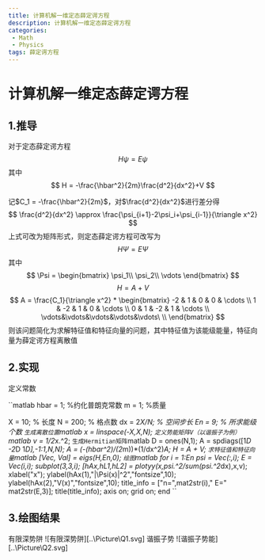 ```yaml
---
title: 计算机解一维定态薛定谔方程
description: 计算机解一维定态薛定谔方程
categories:
 - Math
 - Physics
tags: 薛定谔方程
---
```


# 计算机解一维定态薛定谔方程

## 1.推导

对于定态薛定谔方程
$$
H\psi=E\psi
$$
其中
$$
H = -\frac{\hbar^2}{2m}\frac{d^2}{dx^2}+V
$$

记$C_1 = -\frac{\hbar^2}{2m}$，对$\frac{d^2}{dx^2}$进行差分得
$$
\frac{d^2}{dx^2} \approx \frac{\psi_{i+1}-2\psi_i+\psi_{i-1}}{\triangle x^2}
$$
上式可改为矩阵形式，则定态薛定谔方程可改写为
$$
H\Psi = E\Psi
$$
其中
$$
\Psi = 
\begin{bmatrix}
\psi_1\\
\psi_2\\
\vdots
\end{bmatrix}
$$
$$
H = A + V
$$
$$
A = \frac{C_1}{\triangle x^2} * 
\begin{bmatrix}
-2 & 1 & 0 & 0 & \cdots \\
1 & -2 & 1 & 0 & \cdots \\
0 & 1 & -2 & 1 & \cdots \\
\vdots&\vdots&\vdots&\vdots&\vdots\ \\
\end{bmatrix}
$$
则该问题简化为求解特征值和特征向量的问题，其中特征值为该能级能量，特征向量为薛定谔方程离散值  

## 2.实现
定义常数

``matlab
hbar = 1;   %约化普朗克常数
m = 1;      %质量

X = 10;     % 长度 
N = 200;    % 格点数
dx = 2*X/N; % 空间步长
En = 9;     % 所求能级个数
``
生成离散位置
``matlab
x = linspace(-X,X,N);
``
定义势能矩阵V（以谐振子为例）
``matlab
v = 1/2*x.^2;
``
生成Hermitian矩阵
``matlab
D = ones(N,1);
A = spdiags([1*D -2*D 1*D],-1:1,N,N);
A = (-(hbar^2)/(2*m))*(1/dx^2)*A;
H = A + V;
``
求特征值和特征向量
``matlab
[Vec, Val] = eigs(H,En,0);
``
绘图
``matlab
for i = 1:En
    psi = Vec(:,i);
    E = Vec(i,i);
    subplot(3,3,i);
    [hAx,hL1,hL2] = plotyy(x,psi.^2/sum(psi.^2*dx),x,v);
    xlabel("x");
    ylabel(hAx(1),"|\Psi(x)|^2","fontsize",10);
    ylabel(hAx(2),"V(x)","fontsize",10);
    title_info = ["n=",mat2str(i)," E=" mat2str(E,3)];
    title(title_info);
    axis on;
    grid on;
end
``

## 3.绘图结果
有限深势阱
![有限深势阱][..\Picture\Q1.svg]
谐振子势
![谐振子势能][..\Picture\Q2.svg]
